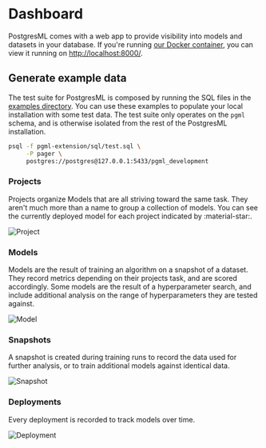 # Dashboard

PostgresML comes with a web app to provide visibility into models and datasets in your database. If you're running [our Docker container](/user_guides/setup/quick_start_with_docker/), you can view it running on [http://localhost:8000/](http://localhost:8000/).


## Generate example data

The test suite for PostgresML is composed by running the SQL files in the [examples directory](https://github.com/postgresml/postgresml/tree/master/pgml-extension/examples). You can use these examples to populate your local installation with some test data. The test suite only operates on the `pgml` schema, and is otherwise isolated from the rest of the PostgresML installation.

```bash
psql -f pgml-extension/sql/test.sql \
     -P pager \
     postgres://postgres@127.0.0.1:5433/pgml_development
```

### Projects

Projects organize Models that are all striving toward the same task. They aren't much more than a name to group a collection of models. You can see the currently deployed model for each project indicated by :material-star:.

![Project](/images/dashboard/project.png)

### Models

Models are the result of training an algorithm on a snapshot of a dataset. They record metrics depending on their projects task, and are scored accordingly. Some models are the result of a hyperparameter search, and include additional analysis on the range of hyperparameters they are tested against.

![Model](/images/dashboard/model.png)

### Snapshots

A snapshot is created during training runs to record the data used for further analysis, or to train additional models against identical data.

![Snapshot](/images/dashboard/snapshot.png)

### Deployments

Every deployment is recorded to track models over time.

![Deployment](/images/dashboard/deployment.png)

